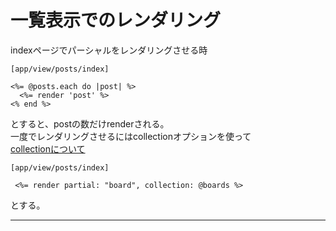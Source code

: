 # 一覧表示でのレンダリング
indexページでパーシャルをレンダリングさせる時
~~~
[app/view/posts/index]

<%= @posts.each do |post| %>
  <%= render 'post' %>
<% end %>
~~~
とすると、postの数だけrenderされる。   
一度でレンダリングさせるにはcollectionオプションを使って   
[collectionについて](https://github.com/Tarara33/TIL/blob/main/RUNTEQ/Check/RUNTEQ%20rails%E3%83%81%E3%82%A7%E3%83%83%E3%82%AF%E2%91%A2.md)
~~~
[app/view/posts/index]

 <%= render partial: "board", collection: @boards %>
~~~
とする。
***

